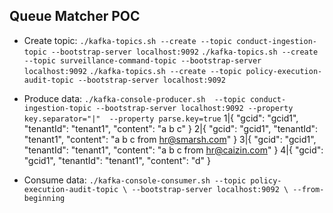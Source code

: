 ## Queue Matcher POC
- Create topic:
  `./kafka-topics.sh --create --topic conduct-ingestion-topic --bootstrap-server localhost:9092`
  `./kafka-topics.sh --create --topic surveillance-command-topic --bootstrap-server localhost:9092`
  `./kafka-topics.sh --create --topic policy-execution-audit-topic --bootstrap-server localhost:9092`
- Produce data:
  `./kafka-console-producer.sh  --topic conduct-ingestion-topic --bootstrap-server localhost:9092 --property key.separator="|"  --property parse.key=true`
   1|{ "gcid": "gcid1", "tenantId": "tenant1", "content": "a b c" }
   2|{ "gcid": "gcid1", "tenantId": "tenant1", "content": "a b c from hr@smarsh.com" }
   3|{ "gcid": "gcid1", "tenantId": "tenant1", "content": "a b c from hr@caizin.com" }
   4|{ "gcid": "gcid1", "tenantId": "tenant1", "content": "d" }

- Consume data:
  `./kafka-console-consumer.sh --topic policy-execution-audit-topic \
  --bootstrap-server localhost:9092 \
  --from-beginning` 